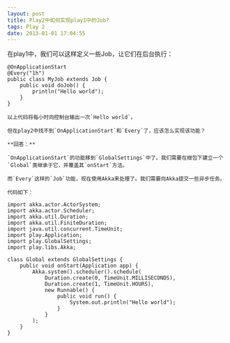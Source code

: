 ```yaml
---
layout: post
title: Play2中如何实现play1中的Job?
tags: Play 2
date: 2013-01-01 17:04:55
---
```


在play1中，我们可以这样定义一些Job，让它们在后台执行：

    @OnApplicationStart
    @Every("1h")
    public class MyJob extends Job {
        public void doJob() {
            println("Hello world");
        }
    }

    以上代码将每小时向控制台输出一次`Hello world`。

    但在play2中找不到`OnApplicationStart`和`Every`了，应该怎么实现该功能？

    **回答：**

    `OnApplicationStart`的功能移到`GlobalSettings`中了。我们需要在根包下建立一个`Global`类继承于它，并覆盖其`onStart`方法。

    而`Every`这样的`Job`功能，现在使用Akka来处理了。我们需要向Akka提交一些异步任务。

    代码如下：

    import akka.actor.ActorSystem;
    import akka.actor.Scheduler;
    import akka.util.Duration;
    import akka.util.FiniteDuration;
    import java.util.concurrent.TimeUnit;
    import play.Application;
    import play.GlobalSettings;
    import play.libs.Akka;

    class Global extends GlobalSettings {
        public void onStart(Application app) {
            Akka.system().scheduler().schedule(
                Duration.create(0, TimeUnit.MILLISECONDS),
                Duration.create(1, TimeUnit.HOURS),
                new Runnable() {
                    public void run() {
                        System.out.println("Hello world");
                    }
                }
            );
        }
    }
